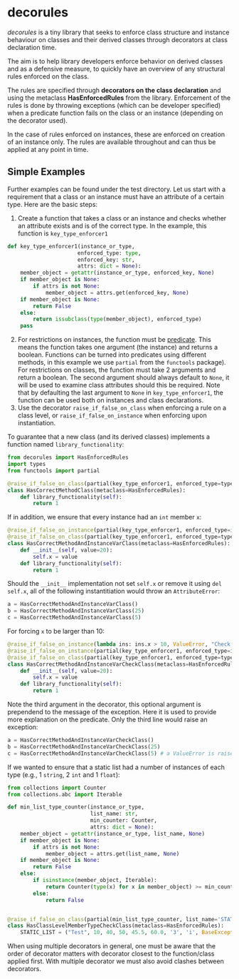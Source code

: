 # decorules

_decorules_ is a tiny library that seeks to enforce class structure and instance behaviour on classes and their derived classes through decorators at class declaration time. 

The aim is to help library developers enforce behavior on derived classes and as a defensive measure, to quickly have an overview of any structural rules enforced on the class.

The rules are specified through __decorators on the class declaration__ and using the metaclass __HasEnforcedRules__ from the library. Enforcement of the rules is done by throwing exceptions (which can be developer specified) when a predicate function fails on the class or an instance (depending on the decorator used).

In the case of rules enforced on instances, these are enforced on creation of an instance only. The rules are available throughout and can thus be applied at any point in time.

## Simple Examples

Further examples can be found under the test directory. Let us start with a requirement that a class or an instance must have an attribute of a certain type. Here are the basic steps:

  1. Create a function that takes a class or an instance and checks whether an attribute exists and is of the correct type. In the example, this function is `key_type_enforcer1`
```python
def key_type_enforcer1(instance_or_type,
                      enforced_type: type,
                      enforced_key: str,
                      attrs: dict = None):
    member_object = getattr(instance_or_type, enforced_key, None)
    if member_object is None:
        if attrs is not None:
            member_object = attrs.get(enforced_key, None)
    if member_object is None:
        return False
    else:
        return issubclass(type(member_object), enforced_type)
    pass
```

2. For restrictions on instances, the function must be [predicate](https://stackoverflow.com/questions/1344015/what-is-a-predicate). This means the function takes one argument (the instance) and returns a boolean. Functions can be turned into predicates using different methods, in this example we use `partial` from the `functools` package). For restrictions on classes, the function must take 2 arguments and return a boolean. The second argument should always default to `None`, it will be used to examine class attributes should this be required. Note that by defaulting the last argument to `None` in `key_type_enforcer1`, the function can be used both on instances and class declarations.  
3. Use the decorator `raise_if_false_on_class` when enforcing a rule on a class level, or `raise_if_false_on_instance` when enforcing upon instantiation.  

To guarantee that a new class (and its derived classes) implements a function named `library_functionality`:

```python
from decorules import HasEnforcedRules
import types
from functools import partial

@raise_if_false_on_class(partial(key_type_enforcer1, enforced_type=types.FunctionType, enforced_key='library_functionality'), AttributeError)
class HasCorrectMethodClass(metaclass=HasEnforcedRules):
    def library_functionality(self):
        return 1
```

If in addition, we ensure that every instance had an `int` member `x`:

```python
@raise_if_false_on_instance(partial(key_type_enforcer1, enforced_type=int, enforced_key='x'), AttributeError)  
@raise_if_false_on_class(partial(key_type_enforcer1, enforced_type=types.FunctionType, enforced_key='library_functionality'), AttributeError)
class HasCorrectMethodAndInstanceVarClass(metaclass=HasEnforcedRules):
    def __init__(self, value=20):
        self.x = value
    def library_functionality(self):
        return 1
```

Should the `__init__` implementation not set `self.x` or remove it using `del self.x`, all of the following instantitiation would throw an `AttributeError`:
```python
a = HasCorrectMethodAndInstanceVarClass()
b = HasCorrectMethodAndInstanceVarClass(25)
c = HasCorrectMethodAndInstanceVarClass(5)
```
For forcing `x` to be larger than 10:
```python
@raise_if_false_on_instance(lambda ins: ins.x > 10, ValueError, "Check x-member>10")  
@raise_if_false_on_instance(partial(key_type_enforcer1, enforced_type=int, enforced_key='x'), AttributeError)  
@raise_if_false_on_class(partial(key_type_enforcer1, enforced_type=types.FunctionType, enforced_key='library_functionality'), AttributeError)
class HasCorrectMethodAndInstanceVarCheckClass(metaclass=HasEnforcedRules):
    def __init__(self, value=20):
        self.x = value
    def library_functionality(self):
        return 1
```
Note the third argument in the decorator, this optional argument is prependend to the message of the exception. Here it is used to provide more explanation on the predicate.
Only the third line would raise an exception:

```python
a = HasCorrectMethodAndInstanceVarCheckClass()
b = HasCorrectMethodAndInstanceVarCheckClass(25)
c = HasCorrectMethodAndInstanceVarCheckClass(5) # a ValueError is raised
```

If we wanted to ensure that a static list had a number of instances of each type (e.g., 1 `string`, 2 `int` and 1 `float`):

```python
from collections import Counter
from collections.abc import Iterable

def min_list_type_counter(instance_or_type,
                          list_name: str,
                          min_counter: Counter,
                          attrs: dict = None):
    member_object = getattr(instance_or_type, list_name, None)
    if member_object is None:
        if attrs is not None:
            member_object = attrs.get(list_name, None)
    if member_object is None:
        return False
    else:
        if isinstance(member_object, Iterable):
            return Counter(type(x) for x in member_object) >= min_counter
        else:
            return False


@raise_if_false_on_class(partial(min_list_type_counter, list_name='STATIC_LIST', min_counter = Counter({str: 1, int: 2, float:1})), AttributeError)
class HasClassLevelMemberTypeCheckClass(metaclass=HasEnforcedRules):
    STATIC_LIST = ("Test", 10, 40, 50, 45.5, 60.0, '3', 'i', BaseException())

```
When using multiple decorators in general, one must be aware that the order of decorator matters with decorator closest to the function/class applied first. With multiple decorator we must also avoid clashes between decorators.
